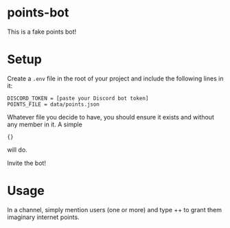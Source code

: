 # points-bot
This is a fake points bot!

# Setup
Create a `.env` file in the root of your project and include the following lines in it:

    DISCORD_TOKEN = [paste your Discord bot token]
    POINTS_FILE = data/points.json

Whatever file you decide to have, you should ensure it exists and without any member in it. A simple
````
{}
````
will do.

Invite the bot!

# Usage
In a channel, simply mention users (one or more) and type ++ to grant them imaginary internet points.
